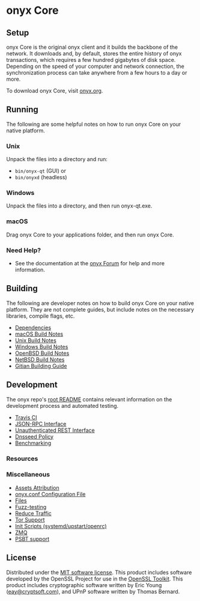 onyx Core
=============

Setup
---------------------
onyx Core is the original onyx client and it builds the backbone of the network. It downloads and, by default, stores the entire history of onyx transactions, which requires a few hundred gigabytes of disk space. Depending on the speed of your computer and network connection, the synchronization process can take anywhere from a few hours to a day or more.

To download onyx Core, visit [onyx.org](https://onyx.run/).

Running
---------------------
The following are some helpful notes on how to run onyx Core on your native platform.

### Unix

Unpack the files into a directory and run:

- `bin/onyx-qt` (GUI) or
- `bin/onyxd` (headless)

### Windows

Unpack the files into a directory, and then run onyx-qt.exe.

### macOS

Drag onyx Core to your applications folder, and then run onyx Core.

### Need Help?

* See the documentation at the [onyx Forum](https://forum.onyx.org)
for help and more information.

Building
---------------------
The following are developer notes on how to build onyx Core on your native platform. They are not complete guides, but include notes on the necessary libraries, compile flags, etc.

- [Dependencies](dependencies.md)
- [macOS Build Notes](build-osx.md)
- [Unix Build Notes](build-unix.md)
- [Windows Build Notes](build-windows.md)
- [OpenBSD Build Notes](build-openbsd.md)
- [NetBSD Build Notes](build-netbsd.md)
- [Gitian Building Guide](gitian-building.md)

Development
---------------------
The onyx repo's [root README](/README.md) contains relevant information on the development process and automated testing.

- [Travis CI](travis-ci.md)
- [JSON-RPC Interface](JSON-RPC-interface.md)
- [Unauthenticated REST Interface](REST-interface.md)
- [Dnsseed Policy](dnsseed-policy.md)
- [Benchmarking](benchmarking.md)

### Resources

### Miscellaneous
- [Assets Attribution](assets-attribution.md)
- [onyx.conf Configuration File](onyx-conf.md)
- [Files](files.md)
- [Fuzz-testing](fuzzing.md)
- [Reduce Traffic](reduce-traffic.md)
- [Tor Support](tor.md)
- [Init Scripts (systemd/upstart/openrc)](init.md)
- [ZMQ](zmq.md)
- [PSBT support](psbt.md)

License
---------------------
Distributed under the [MIT software license](/COPYING).
This product includes software developed by the OpenSSL Project for use in the [OpenSSL Toolkit](https://www.openssl.org/). This product includes
cryptographic software written by Eric Young ([eay@cryptsoft.com](mailto:eay@cryptsoft.com)), and UPnP software written by Thomas Bernard.
